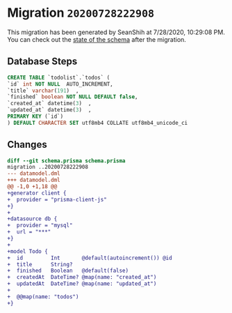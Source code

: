 # Migration `20200728222908`

This migration has been generated by SeanShih at 7/28/2020, 10:29:08 PM.
You can check out the [state of the schema](./schema.prisma) after the migration.

## Database Steps

```sql
CREATE TABLE `todolist`.`todos` (
`id` int NOT NULL  AUTO_INCREMENT,
`title` varchar(191)  ,
`finished` boolean NOT NULL DEFAULT false,
`created_at` datetime(3)  ,
`updated_at` datetime(3)  ,
PRIMARY KEY (`id`)
) DEFAULT CHARACTER SET utf8mb4 COLLATE utf8mb4_unicode_ci
```

## Changes

```diff
diff --git schema.prisma schema.prisma
migration ..20200728222908
--- datamodel.dml
+++ datamodel.dml
@@ -1,0 +1,18 @@
+generator client {
+  provider = "prisma-client-js"
+}
+
+datasource db {
+  provider = "mysql"
+  url = "***"
+}
+
+model Todo {
+  id         Int       @default(autoincrement()) @id
+  title      String?
+  finished   Boolean   @default(false)
+  createdAt  DateTime? @map(name: "created_at")
+  updatedAt  DateTime? @map(name: "updated_at")
+
+  @@map(name: "todos")
+}
```


